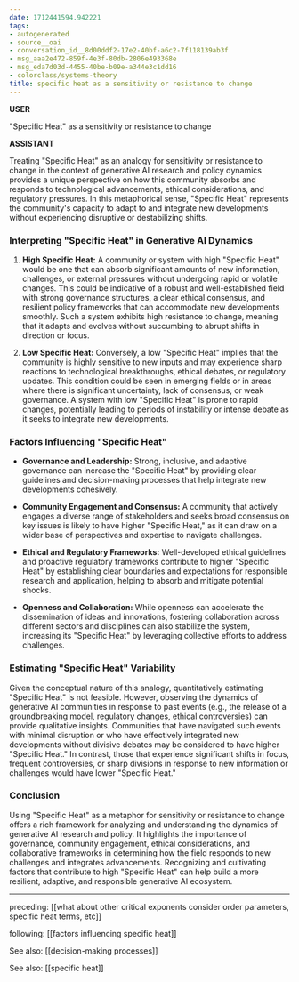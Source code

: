 ```yaml
---
date: 1712441594.942221
tags:
- autogenerated
- source__oai
- conversation_id__8d00ddf2-17e2-40bf-a6c2-7f118139ab3f
- msg_aaa2e472-859f-4e3f-80db-2806e493368e
- msg_eda7d03d-4455-40be-b09e-a344e3c1dd16
- colorclass/systems-theory
title: specific heat as a sensitivity or resistance to change
---
```


**USER**

"Specific Heat" as a sensitivity or resistance to change


**ASSISTANT**

Treating "Specific Heat" as an analogy for sensitivity or resistance to change in the context of generative AI research and policy dynamics provides a unique perspective on how this community absorbs and responds to technological advancements, ethical considerations, and regulatory pressures. In this metaphorical sense, "Specific Heat" represents the community's capacity to adapt to and integrate new developments without experiencing disruptive or destabilizing shifts.

### Interpreting "Specific Heat" in Generative AI Dynamics

1. **High Specific Heat:** A community or system with high "Specific Heat" would be one that can absorb significant amounts of new information, challenges, or external pressures without undergoing rapid or volatile changes. This could be indicative of a robust and well-established field with strong governance structures, a clear ethical consensus, and resilient policy frameworks that can accommodate new developments smoothly. Such a system exhibits high resistance to change, meaning that it adapts and evolves without succumbing to abrupt shifts in direction or focus.

2. **Low Specific Heat:** Conversely, a low "Specific Heat" implies that the community is highly sensitive to new inputs and may experience sharp reactions to technological breakthroughs, ethical debates, or regulatory updates. This condition could be seen in emerging fields or in areas where there is significant uncertainty, lack of consensus, or weak governance. A system with low "Specific Heat" is prone to rapid changes, potentially leading to periods of instability or intense debate as it seeks to integrate new developments.

### Factors Influencing "Specific Heat"

- **Governance and Leadership:** Strong, inclusive, and adaptive governance can increase the "Specific Heat" by providing clear guidelines and decision-making processes that help integrate new developments cohesively.

- **Community Engagement and Consensus:** A community that actively engages a diverse range of stakeholders and seeks broad consensus on key issues is likely to have higher "Specific Heat," as it can draw on a wider base of perspectives and expertise to navigate challenges.

- **Ethical and Regulatory Frameworks:** Well-developed ethical guidelines and proactive regulatory frameworks contribute to higher "Specific Heat" by establishing clear boundaries and expectations for responsible research and application, helping to absorb and mitigate potential shocks.

- **Openness and Collaboration:** While openness can accelerate the dissemination of ideas and innovations, fostering collaboration across different sectors and disciplines can also stabilize the system, increasing its "Specific Heat" by leveraging collective efforts to address challenges.

### Estimating "Specific Heat" Variability

Given the conceptual nature of this analogy, quantitatively estimating "Specific Heat" is not feasible. However, observing the dynamics of generative AI communities in response to past events (e.g., the release of a groundbreaking model, regulatory changes, ethical controversies) can provide qualitative insights. Communities that have navigated such events with minimal disruption or who have effectively integrated new developments without divisive debates may be considered to have higher "Specific Heat." In contrast, those that experience significant shifts in focus, frequent controversies, or sharp divisions in response to new information or challenges would have lower "Specific Heat."

### Conclusion

Using "Specific Heat" as a metaphor for sensitivity or resistance to change offers a rich framework for analyzing and understanding the dynamics of generative AI research and policy. It highlights the importance of governance, community engagement, ethical considerations, and collaborative frameworks in determining how the field responds to new challenges and integrates advancements. Recognizing and cultivating factors that contribute to high "Specific Heat" can help build a more resilient, adaptive, and responsible generative AI ecosystem.


---

preceding: [[what about other critical exponents consider order parameters, specific heat terms, etc]]  


following: [[factors influencing specific heat]]

See also: [[decision-making processes]]


See also: [[specific heat]]